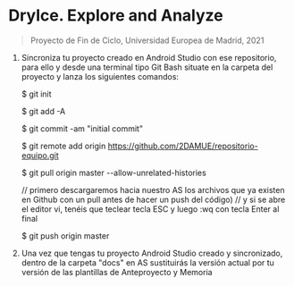 # DryIce. Explore and Analyze

> Proyecto de Fin de Ciclo, Universidad Europea de Madrid, 2021

1. Sincroniza tu proyecto creado en Android Studio con ese repositorio, para ello y desde una terminal tipo Git Bash situate en la carpeta del proyecto y lanza los siguientes comandos:

	$ git init

	$ git add -A

	$ git commit -am "initial commit"

	$ git remote add origin https://github.com/2DAMUE/repositorio-equipo.git

	$ git pull origin master --allow-unrelated-histories

	// primero descargaremos hacia nuestro AS los archivos que ya existen en Github con un pull antes de hacer un push del código)
	// y si se abre el editor vi, tenéis que teclear tecla ESC y luego :wq con tecla Enter al final

	$ git push origin master


2. Una vez que tengas tu proyecto Android Studio creado y sincronizado, dentro de la carpeta "docs" en AS sustituirás la versión actual por tu versión de las plantillas de Anteproyecto y Memoria
